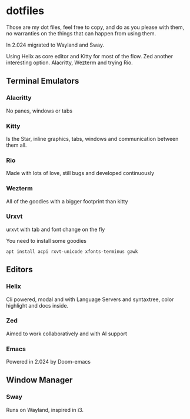 # dotfiles
Those are my dot files, feel free to copy, and do as you please with them, no
warranties on the things that can happen from using them.

In 2.024 migrated to Wayland and Sway.

Using Helix as core editor and Kitty for most of the flow.  Zed another interesting option. Alacritty, Wezterm and trying Rio.

## Terminal Emulators

### Alacritty

No panes, windows or tabs

### Kitty

Is the Star, inline graphics, tabs, windows and communication between them all.

### Rio

Made with lots of love, still bugs and developed continuously

### Wezterm

All of the goodies with a bigger footprint than kitty

### Urxvt

urxvt with tab and font change on the fly

You need to install some goodies

```
apt install acpi rxvt-unicode xfonts-terminus gawk
```

## Editors

### Helix

Cli powered, modal and with Language Servers and syntaxtree, color highlight and docs inside.

### Zed

Aimed to work collaboratively and with AI support

### Emacs

Powered in 2.024 by Doom-emacs

## Window Manager

### Sway

Runs on Wayland, inspired in i3.
